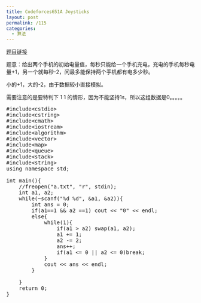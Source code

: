 ```yaml
---
title: Codeforces651A Joysticks
layout: post
permalink: /115
categories:
  - 算法
---
```

<a href="http://codeforces.com/contest/651/problem/A" target="_blank">题目链接</a>

题意：给出两个手机的初始电量值，每秒只能给一个手机充电，充电的手机每秒电量+1，另一个就每秒-2，问最多能保持两个手机都有电多少秒。

小的+1，大的-2，由于数据较小直接模拟。
  
需要注意的是要特判下 1 1 的情形，因为不能坚持1s，所以这组数据是0。。。。。

<pre class="brush: cpp; title: ; notranslate" title="">#include&lt;cstdio&gt;
#include&lt;cstring&gt;
#include&lt;cmath&gt;
#include&lt;iostream&gt;
#include&lt;algorithm&gt;
#include&lt;vector&gt;
#include&lt;map&gt;
#include&lt;queue&gt;
#include&lt;stack&gt;
#include&lt;string&gt;
using namespace std;

int main(){
    //freopen("a.txt", "r", stdin);
    int a1, a2;
    while(~scanf("%d %d", &a1, &a2)){
        int ans = 0;
        if(a1==1 && a2 ==1) cout &lt;&lt; "0" &lt;&lt; endl;
        else{
            while(1){
                if(a1 &gt; a2) swap(a1, a2);
                a1 += 1;
                a2 -= 2;
                ans++;
                if(a1 &lt;= 0 || a2 &lt;= 0)break;
            }
            cout &lt;&lt; ans &lt;&lt; endl;
        }

    }
    return 0;
}
</pre>